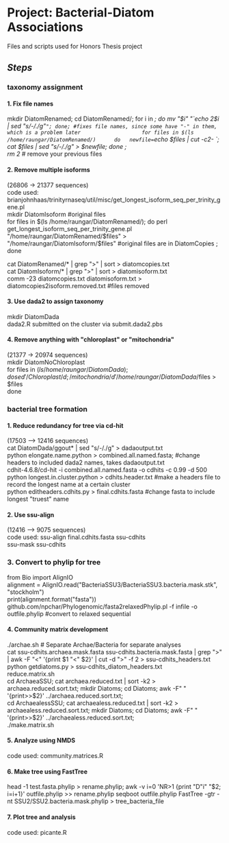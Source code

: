 # Project: Bacterial-Diatom Associations
Files and scripts used for Honors Thesis project

## __*Steps*__
### **taxonomy assignment**
 
#### 1. Fix file names
mkdir DiatomRenamed; cd DiatomRenamed/; for i in *; do mv "$i" "`echo 2$i | sed "s/-/./g"`"; done; #fixes file names, since some have "-" in them, which is a problem later                   
for files in $(ls /home/raungar/DiatomRenamed/)     
do  
    newfile=`echo $files | cut -c2- `;
  	cat $files | sed "s/-/./g" > $newfile;
done ;      
rm 2* # remove your previous files     
   
#### 2. Remove multiple isoforms    
(26806 -> 21377 sequences)   
code used: brianjohnhaas/trinityrnaseq/util/misc/get_longest_isoform_seq_per_trinity_gene.pl      
mkdir DiatomIsoform #original files    
for files in $(ls /home/raungar/DiatomRenamed/);     
do      
  	perl get_longest_isoform_seq_per_trinity_gene.pl "/home/raungar/DiatomRenamed/$files" > "/home/raungar/DiatomIsoform/$files" #original files are in DiatomCopies ;  
done
       
cat DiatomRenamed/* | grep ">" | sort  > diatomcopies.txt        
cat DiatomIsoform/* | grep ">" | sort > diatomisoform.txt  
comm -23 diatomcopies.txt diatomisoform.txt > diatomcopies2isoform.removed.txt     #files removed
#### 3. Use dada2 to assign taxonomy
mkdir DiatomDada      
dada2.R submitted on the cluster via submit.dada2.pbs        
#### 4. Remove anything with "chloroplast" or "mitochondria"
(21377 -> 20974 sequences)      
mkdir DiatomNoChloroplast      
for files in $(ls /home/raungar/DiatomDada);        
do sed '/Chloroplast/d; /mitochondria/d' /home/raungar/DiatomDada/$files > $files        
done        
   
       

### **bacterial tree formation** 
#### 1. Reduce redundancy for tree via cd-hit
(17503 —> 12416 sequences)      
cat DiatomDada/ggout* | sed "s/-/./g" > dadaoutput.txt         
python elongate.name.python > combined.all.named.fasta; #change headers to included dada2 names, takes dadaoutput.txt       
cdhit-4.6.8/cd-hit -i combined.all.named.fasta -o cdhits -c 0.99 -d 500 
python longest.in.cluster.python > cdhits.header.txt #make a headers file to record the longest name at a certain cluster     
python editheaders.cdhits.py > final.cdhits.fasta #change fasta to include longest "truest" name      
#### 2. Use ssu-align
(12416 —> 9075 sequences)      
code used: ssu-align final.cdhits.fasta ssu-cdhits   
ssu-mask ssu-cdhits    
### 3. Convert to phylip for tree
from Bio import AlignIO     
alignment = AlignIO.read("BacteriaSSU3/BacteriaSSU3.bacteria.mask.stk", "stockholm")    
print(alignment.format("fasta"))    
github.com/npchar/Phylogenomic/fasta2relaxedPhylip.pl -f infile -o outfile.phylip #convert to relaxed sequential
#### 4. Community matrix development
./archae.sh # Separate Archae/Bacteria for separate analyses          
cat ssu-cdhits.archaea.mask.fasta ssu-cdhits.bacteria.mask.fasta | grep ">" | awk -F "<" '{print $1 "<" $2}' | cut -d ">" -f 2 > ssu-cdhits_headers.txt      
python getdiatoms.py > ssu-cdhits_diatom_headers.txt      
reduce.matrix.sh    
cd ArchaeaSSU; cat archaea.reduced.txt | sort -k2 > archaea.reduced.sort.txt; mkdir Diatoms; cd Diatoms; awk -F" " '{print>>$2}' ../archaea.reduced.sort.txt;    
cd ArchaealessSSU; cat archaealess.reduced.txt | sort -k2 > archaealess.reduced.sort.txt; mkdir Diatoms; cd Diatoms; awk -F" " '{print>>$2}' ../archaealess.reduced.sort.txt;    
./make.matrix.sh    
#### 5. Analyze using NMDS
code used: community.matrices.R     
#### 6. Make tree using FastTree
head -1 test.fasta.phylip > rename.phylip; awk -v i=0 'NR>1 {print "D"i"  "$2; i=i+1}' outfile.phylip >> rename.phylip
seqboot outfile.phylip
FastTree -gtr -nt SSU2/SSU2.bacteria.mask.phylip > tree_bacteria_file    
#### 7. Plot tree and analysis
code used: picante.R    
